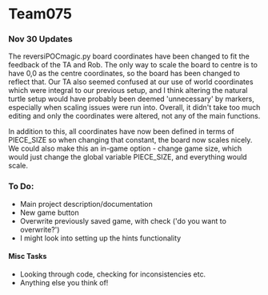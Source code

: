 # Team075

### Nov 30 Updates
The reversiPOCmagic.py board coordinates have been changed to fit the feedback of the TA and Rob. The only way to scale the board to centre is to have 0,0 as the centre coordinates, so the board has been changed to reflect that. Our TA also seemed confused at our use of world coordinates which were integral to our previous setup, and I think altering the natural turtle setup would have probably been deemed 'unnecessary' by markers, especially when scaling issues were run into. Overall, it didn't take too much editing and only the coordinates were altered, not any of the main functions.

In addition to this, all coordinates have now been defined in terms of PIECE_SIZE so when changing that constant, the board now scales nicely. We could also make this an in-game option - change game size, which would just change the global variable PIECE_SIZE, and everything would scale.

### To Do:
 * Main project description/documentation
 * New game button
 * Overwrite previously saved game, with check ('do you want to overwrite?')
 * I might look into setting up the hints functionality

#### Misc Tasks
 * Looking through code, checking for inconsistencies etc.
 * Anything else you think of!
